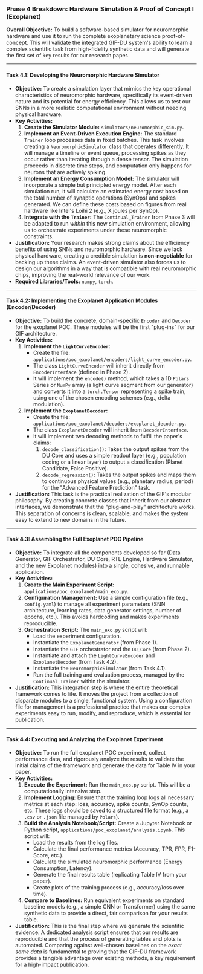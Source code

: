 ### **Phase 4 Breakdown: Hardware Simulation & Proof of Concept I (Exoplanet)**

**Overall Objective:** To build a software-based simulator for neuromorphic hardware and use it to run the complete exoplanetary science proof-of-concept. This will validate the integrated GIF-DU system's ability to learn a complex scientific task from high-fidelity synthetic data and will generate the first set of key results for our research paper.

---

#### **Task 4.1: Developing the Neuromorphic Hardware Simulator**

* **Objective:** To create a simulation layer that mimics the key operational characteristics of neuromorphic hardware, specifically its event-driven nature and its potential for energy efficiency. This allows us to test our SNNs in a more realistic computational environment without needing physical hardware.
* **Key Activities:**
    1.  **Create the Simulator Module:** `simulators/neuromorphic_sim.py`.
    2.  **Implement an Event-Driven Execution Engine:** The standard `Trainer` loop processes data in fixed batches. This task involves creating a `NeuromorphicSimulator` class that operates differently. It will manage a timeline or event queue, processing spikes as they occur rather than iterating through a dense tensor. The simulation proceeds in discrete time steps, and computation only happens for neurons that are actively spiking.
    3.  **Implement an Energy Consumption Model:** The simulator will incorporate a simple but principled energy model. After each simulation run, it will calculate an estimated energy cost based on the total number of synaptic operations (SynOps) and spikes generated. We can define these costs based on figures from real hardware like Intel's Loihi 2 (e.g., X joules per SynOp).
    4.  **Integrate with the `Trainer`:** The `Continual_Trainer` from Phase 3 will be adapted to run *within* this new simulation environment, allowing us to orchestrate experiments under these neuromorphic constraints.
* **Justification:** Your research makes strong claims about the efficiency benefits of using SNNs and neuromorphic hardware. Since we lack physical hardware, creating a credible simulation is **non-negotiable** for backing up these claims. An event-driven simulator also forces us to design our algorithms in a way that is compatible with real neuromorphic chips, improving the real-world relevance of our work.
* **Required Libraries/Tools:** `numpy`, `torch`.

---

#### **Task 4.2: Implementing the Exoplanet Application Modules (Encoder/Decoder)**

* **Objective:** To build the concrete, domain-specific `Encoder` and `Decoder` for the exoplanet POC. These modules will be the first "plug-ins" for our GIF architecture.
* **Key Activities:**
    1.  **Implement the `LightCurveEncoder`:**
        * Create the file: `applications/poc_exoplanet/encoders/light_curve_encoder.py`.
        * The class `LightCurveEncoder` will inherit directly from `EncoderInterface` (defined in Phase 2).
        * It will implement the `encode()` method, which takes a 1D `Polars` Series or `NumPy` array (a light curve segment from our generator) and converts it into a `torch.Tensor` representing a spike train, using one of the chosen encoding schemes (e.g., delta modulation).
    2.  **Implement the `ExoplanetDecoder`:**
        * Create the file: `applications/poc_exoplanet/decoders/exoplanet_decoder.py`.
        * The class `ExoplanetDecoder` will inherit from `DecoderInterface`.
        * It will implement two decoding methods to fulfill the paper's claims:
            1.  `decode_classification()`: Takes the output spikes from the DU Core and uses a simple readout layer (e.g., population coding or a linear layer) to output a classification (Planet Candidate, False Positive).
            2.  `decode_regression()`: Takes the output spikes and maps them to continuous physical values (e.g., planetary radius, period) for the "Advanced Feature Prediction" task.
* **Justification:** This task is the practical realization of the GIF's modular philosophy. By creating concrete classes that inherit from our abstract interfaces, we demonstrate that the "plug-and-play" architecture works. This separation of concerns is clean, scalable, and makes the system easy to extend to new domains in the future.

---

#### **Task 4.3: Assembling the Full Exoplanet POC Pipeline**

* **Objective:** To integrate all the components developed so far (Data Generator, GIF Orchestrator, DU Core, RTL Engine, Hardware Simulator, and the new Exoplanet modules) into a single, cohesive, and runnable application.
* **Key Activities:**
    1.  **Create the Main Experiment Script:** `applications/poc_exoplanet/main_exo.py`.
    2.  **Configuration Management:** Use a simple configuration file (e.g., `config.yaml`) to manage all experiment parameters (SNN architecture, learning rates, data generator settings, number of epochs, etc.). This avoids hardcoding and makes experiments reproducible.
    3.  **Orchestration Script:** The `main_exo.py` script will:
        * Load the experiment configuration.
        * Instantiate the `ExoplanetGenerator` (from Phase 1).
        * Instantiate the `GIF` orchestrator and the `DU_Core` (from Phase 2).
        * Instantiate and attach the `LightCurveEncoder` and `ExoplanetDecoder` (from Task 4.2).
        * Instantiate the `NeuromorphicSimulator` (from Task 4.1).
        * Run the full training and evaluation process, managed by the `Continual_Trainer` within the simulator.
* **Justification:** This integration step is where the entire theoretical framework comes to life. It moves the project from a collection of disparate modules to a single, functional system. Using a configuration file for management is a professional practice that makes our complex experiments easy to run, modify, and reproduce, which is essential for publication.

---

#### **Task 4.4: Executing and Analyzing the Exoplanet Experiment**

* **Objective:** To run the full exoplanet POC experiment, collect performance data, and rigorously analyze the results to validate the initial claims of the framework and generate the data for Table IV in your paper.
* **Key Activities:**
    1.  **Execute the Experiment:** Run the `main_exo.py` script. This will be a computationally intensive step.
    2.  **Implement Logging:** Ensure that the training loop logs all necessary metrics at each step: loss, accuracy, spike counts, SynOp counts, etc. These logs should be saved to a structured file format (e.g., a `.csv` or `.json` file managed by `Polars`).
    3.  **Build the Analysis Notebook/Script:** Create a Jupyter Notebook or Python script, `applications/poc_exoplanet/analysis.ipynb`. This script will:
        * Load the results from the log files.
        * Calculate the final performance metrics (Accuracy, TPR, FPR, F1-Score, etc.).
        * Calculate the simulated neuromorphic performance (Energy Consumption, Latency).
        * Generate the final results table (replicating Table IV from your paper).
        * Create plots of the training process (e.g., accuracy/loss over time).
    4.  **Compare to Baselines:** Run equivalent experiments on standard baseline models (e.g., a simple CNN or Transformer) using the same synthetic data to provide a direct, fair comparison for your results table.
* **Justification:** This is the final step where we generate the scientific evidence. A dedicated analysis script ensures that our results are reproducible and that the process of generating tables and plots is automated. Comparing against well-chosen baselines on the *exact same data* is fundamental to proving that the GIF-DU framework provides a tangible advantage over existing methods, a key requirement for a high-impact publication.